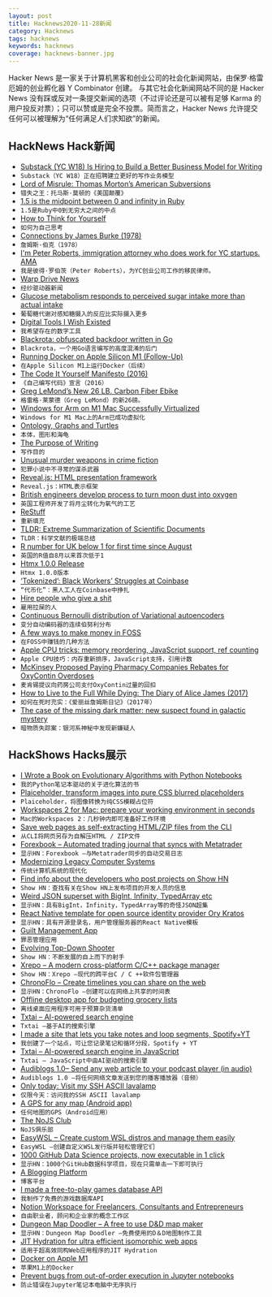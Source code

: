 ```yaml
---
layout: post
title: Hacknews2020-11-28新闻
category: Hacknews
tags: hacknews
keywords: hacknews
coverage: hacknews-banner.jpg
---
```


Hacker News 是一家关于计算机黑客和创业公司的社会化新闻网站，由保罗·格雷厄姆的创业孵化器 Y Combinator 创建。
与其它社会化新闻网站不同的是 Hacker News 没有踩或反对一条提交新闻的选项（不过评论还是可以被有足够 Karma 的用户投反对票）；只可以赞或是完全不投票。简而言之，Hacker News 允许提交任何可以被理解为“任何满足人们求知欲”的新闻。

## HackNews Hack新闻


- [Substack (YC W18) Is Hiring to Build a Better Business Model for Writing](https://substack.com/jobs)
- `Substack（YC W18）正在招聘建立更好的写作业务模型`
- [Lord of Misrule: Thomas Morton’s American Subversions](https://publicdomainreview.org/essay/lord-of-misrule-thomas-mortons-american-subversions)
- `错失之王：托马斯·莫顿的《美国颠覆》`
- [1.5 is the midpoint between 0 and infinity in Ruby](https://blog.peterzhu.ca/ruby-range-bsearch/)
- `1.5是Ruby中0到无穷大之间的中点`
- [How to Think for Yourself](http://paulgraham.com/think.html)
- `如何为自己思考`
- [Connections by James Burke (1978)](https://topdocumentaryfilms.com/james-burke-connections/)
- `詹姆斯·伯克（1978）`
- [I'm Peter Roberts, immigration attorney who does work for YC startups. AMA](item?id=25229672)
- `我是彼得·罗伯茨（Peter Roberts），为YC创业公司工作的移民律师。`
- [Warp Drive News](http://backreaction.blogspot.com/2020/11/warp-drive-news-seriously.html)
- `经纱驱动器新闻`
- [Glucose metabolism responds to perceived sugar intake more than actual intake](https://www.nature.com/articles/s41598-020-72501-w?mc_cid=2b33d59ff8&mc_eid=e358e73db6)
- `葡萄糖代谢对感知糖摄入的反应比实际摄入更多`
- [Digital Tools I Wish Existed](https://jon.bo/posts/digital-tools/)
- `我希望存在的数字工具`
- [Blackrota: obfuscated backdoor written in Go](https://blog.netlab.360.com/blackrota-an-obfuscated-backdoor-written-in-go-en/)
- `Blackrota，一个用Go语言编写的高度混淆的后门`
- [Running Docker on Apple Silicon M1 (Follow-Up)](https://finestructure.co/blog/2020/11/27/running-docker-on-apple-silicon-m1-follow-up)
- `在Apple Silicon M1上运行Docker（后续）`
- [The Code It Yourself Manifesto (2016)](https://pestilenz.org/~ckeen/blog/posts/ciy-manifesto.html)
- `《自己编写代码》宣言（2016）`
- [Greg LeMond’s New 26 LB. Carbon Fiber Ebike](http://Lemond.com/prolog)
- `格雷格·莱蒙德（Greg LeMond）的新26磅。`
- [Windows for Arm on M1 Mac Successfully Virtualized](https://www.macrumors.com/2020/11/27/developer-successfully-virtualizes-windows-on-m1/?ref=upstract.com)
- `Windows for M1 Mac上的Arm已成功虚拟化`
- [Ontology, Graphs and Turtles](https://blog.owulveryck.info/2020/11/17/ontology-graphs-and-turtles-part-ii.html)
- `本体，图形和海龟`
- [The Purpose of Writing](https://limitlesscuriosity.com/the-purpose-of-writing/)
- `写作目的`
- [Unusual murder weapons in crime fiction](https://crimereads.com/the-most-unusual-murder-weapons-in-crime-fiction/)
- `犯罪小说中不寻常的谋杀武器`
- [Reveal.js: HTML presentation framework](https://revealjs.com/)
- `Reveal.js：HTML表示框架`
- [British engineers develop process to turn moon dust into oxygen](https://www.bignewsnetwork.com/news/267100986/british-engineers-develop-process-to-turn-moon-dust-into-oxygen)
- `英国工程师开发了将月尘转化为氧气的工艺`
- [ReStuff](http://restuff.jcs.org)
- `重新填充`
- [TLDR: Extreme Summarization of Scientific Documents](https://arxiv.org/abs/2004.15011)
- `TLDR：科学文献的极端总结`
- [R number for UK below 1 for first time since August](https://www.bbc.co.uk/news/health-55105285)
- `英国的R值自8月以来首次低于1`
- [Htmx 1.0.0 Release](https://htmx.org/posts/2020-11-24-htmx-1.0.0-is-released/)
- `Htmx 1.0.0版本`
- [‘Tokenized’: Black Workers’ Struggles at Coinbase](https://www.nytimes.com/2020/11/27/technology/coinbase-cryptocurrency-black-employees.html#click=https://t.co/akHbGxS2QL)
- `“代币化”：黑人工人在Coinbase中挣扎`
- [Hire people who give a shit](https://alexw.substack.com/p/hire)
- `雇用拉屎的人`
- [Continuous Bernoulli distribution of Variational autoencoders](https://github.com/meiyulee/continuous_Bernoulli)
- `变分自动编码器的连续伯努利分布`
- [A few ways to make money in FOSS](https://drewdevault.com/2020/11/20/A-few-ways-to-make-money-in-FOSS.html)
- `在FOSS中赚钱的几种方法`
- [Apple CPU tricks: memory reordering, JavaScript support, ref counting](https://twitter.com/ErrataRob/status/1331735383193903104)
- `Apple CPU技巧：内存重新排序，JavaScript支持，引用计数`
- [McKinsey Proposed Paying Pharmacy Companies Rebates for OxyContin Overdoses](https://www.nytimes.com/2020/11/27/business/mckinsey-purdue-oxycontin-opioids.html)
- `麦肯锡提议向药房公司支付OxyContin过量的回扣`
- [How to Live to the Full While Dying: The Diary of Alice James (2017)](https://www.brainpickings.org/2017/08/07/diary-of-alice-james-death/)
- `如何在死时充实：《爱丽丝詹姆斯日记》（2017年）`
- [The case of the missing dark matter: new suspect found in galactic mystery](https://phys.org/news/2020-11-case-dark-galactic-mystery.html)
- `暗物质失踪案：银河系神秘中发现新嫌疑人`


## HackShows Hacks展示

- [ I Wrote a Book on Evolutionary Algorithms with Python Notebooks](https://datacrayon.com/posts/search-and-optimisation/practical-evolutionary-algorithms/preface/)
- `我的Python笔记本驱动的关于进化算法的书`
- [ Plaiceholder, transform images into pure CSS blurred placeholders](https://plaiceholder.co/)
- `Plaiceholder，将图像转换为纯CSS模糊占位符`
- [ Workspaces 2 for Mac: prepare your working environment in seconds](https://www.apptorium.com/workspaces)
- `Mac的Workspaces 2：几秒钟内即可准备好工作环境`
- [ Save web pages as self-extracting HTML/ZIP files from the CLI](https://github.com/gildas-lormeau/SingleFileZ/tree/master/cli)
- `从CLI将网页另存为自解压HTML / ZIP文件`
- [ Forexbook – Automated trading journal that syncs with Metatrader](https://forexbook.com)
- `显示HN：Forexbook –与Metatrader同步的自动交易日志`
- [ Modernizing Legacy Computer Systems](https://nostarch.com/kill-it-fire)
- `传统计算机系统的现代化`
- [ Find info about the developers who post projects on Show HN](https://showhn-dashboard.netlify.app/)
- `Show HN：查找有关在Show HN上发布项目的开发人员的信息`
- [ Weird JSON superset with BigInt, Infinity, TypedArray etc](https://github.com/c9fe/weird-json)
- `显示HN：具有BigInt，Infinity，TypedArray等的奇怪JSON超集`
- [ React Native template for open source identity provider Ory Kratos](https://www.getory.io/login-user-management-mobile-apps-react-native-expo-template)
- `显示HN：具有开源登录名，用户管理服务器的React Native模板`
- [ Guilt Management App](https://guiltfreejunk.com/)
- `罪恶管理应用`
- [ Evolving Top-Down Shooter](https://github.com/dcz-self/breedmatic)
- `Show HN：不断发展的自上而下的射手`
- [ Xrepo – A modern cross-platform C/C++ package manager](https://tboox.org/2020/11/15/xrepo-new-command/)
- `Show HN：Xrepo –现代的跨平台C / C ++软件包管理器`
- [ ChronoFlo – Create timelines you can share on the web](https://www.chronoflotimeline.com/?s=hn)
- `显示HN：ChronoFlo –创建可以在网络上共享的时间表`
- [ Offline desktop app for budgeting grocery lists](https://github.com/benjaminogles/budget-meal-planner/blob/master/README.md)
- `离线桌面应用程序可用于预算杂货清单`
- [ Txtai – AI-powered search engine](https://github.com/neuml/txtai)
- `Txtai –基于AI的搜索引擎`
- [ I made a site that lets you take notes and loop segments, Spotify+YT](https://slapper.io)
- `我创建了一个站点，可让您记录笔记和循环分段，Spotify + YT`
- [ Txtai – AI-powered search engine in JavaScript](https://github.com/neuml/txtai.js)
- `Txtai – JavaScript中由AI驱动的搜索引擎`
- [ Audiblogs 1.0– Send any web article to your podcast player (in audio)](https://audiblogs.com/)
- `Audiblogs 1.0 –将任何网络文章发送到您的播客播放器（音频）`
- [ Only today: Visit my SSH ASCII lavalamp](item?id=25221711)
- `仅限今天：访问我的SSH ASCII lavalamp`
- [ A GPS for any map (Android app)](https://play.google.com/store/apps/details?id=com.you_are_here)
- `任何地图的GPS（Android应用）`
- [ The NoJS Club](https://nojs.club/)
- `NoJS俱乐部`
- [ EasyWSL – Create custom WSL distros and manage them easily](https://github.com/redcode-labs/easyWSL)
- `EasyWSL –创建自定义WSL发行版并轻松管理它们`
- [ 1000 GitHub Data Science projects, now executable in 1 click](https://cloud.blobcity.com/#/ps/explore)
- `显示HN：1000个GitHub数据科学项目，现在只需单击一下即可执行`
- [ A Blogging Platform](https://scribbble.io)
- `博客平台`
- [ I made a free-to-play games database API](https://www.freetogame.com/api-doc)
- `我制作了免费的游戏数据库API`
- [ Notion Workspace for Freelancers, Consultants and Entrepreneurs](https://optemization.com/entrepreneur-os)
- `自由职业者，顾问和企业家的概念工作区`
- [ Dungeon Map Doodler – A free to use D&D map maker](https://dungeonmapdoodler.com/index.html)
- `显示HN：Dungeon Map Doodler –免费使用的D＆D地图制作工具`
- [ JIT Hydration for ultra efficient isomorphic web apps](https://dev.to/kaleidawave/jit-hydration-4b62)
- `适用于超高效同构Web应用程序的JIT Hydration`
- [ Docker on Apple M1](https://twitter.com/mugofsoup/status/1332382741892124675)
- `苹果M1上的Docker`
- [ Prevent bugs from out-of-order execution in Jupyter notebooks](https://nbsafety.org)
- `防止错误在Jupyter笔记本电脑中无序执行`

